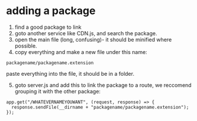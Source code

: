 # adding a package

1. find a good package to link
2. goto another service like CDN.js, and search the package.
3. open the main file (long, confusing)- it should be minified where possible.
4. copy everything and make a new file under this name:

```
packagename/packagename.extension
```

paste everything into the file, it should be in a folder.

5. goto server.js and add this to link the package to a route, we reccomend grouping it
with the other package:

```node
app.get("/WHATEVERNAMEYOUWANT", (request, response) => {
  response.sendFile(__dirname + "packagename/packagename.extension");
});
```
